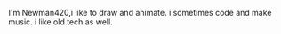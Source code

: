I'm Newman420,i like to draw and animate. i sometimes code and make music. i like old tech as well.
